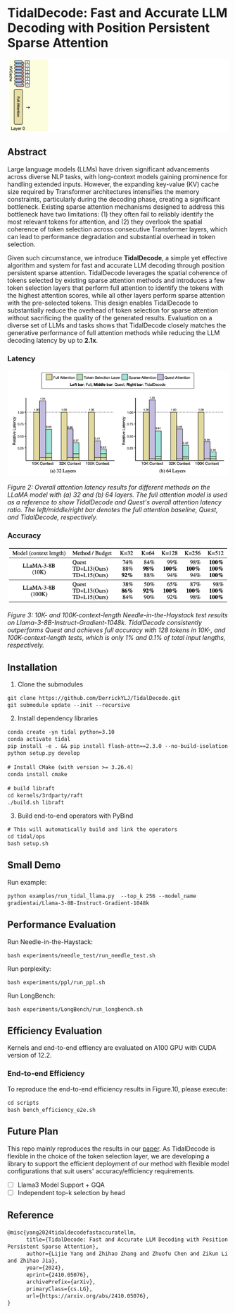 # TidalDecode: Fast and Accurate LLM Decoding with Position Persistent Sparse Attention

![Illustration of TidalDecode Architecture](assets/TidalDecode-GIF.gif)
## Abstract
Large language models (LLMs) have driven significant advancements across diverse NLP tasks, with long-context models gaining prominence for handling extended inputs. However, the expanding key-value (KV) cache size required by Transformer architectures intensifies the memory constraints, particularly during the decoding phase, creating a significant bottleneck. Existing sparse attention mechanisms designed to address this bottleneck have two limitations: (1) they often fail to reliably identify the most relevant tokens for attention, and (2) they overlook the spatial coherence of token selection across consecutive Transformer layers, which can lead to performance degradation and substantial overhead in token selection. 

Given such circumstance, we introduce **TidalDecode**, a simple yet effective algorithm and system for fast and accurate LLM decoding through position persistent sparse attention. TidalDecode leverages the spatial coherence of tokens selected by existing sparse attention methods and introduces a few token selection layers that perform full attention to identify the tokens with the highest attention scores, while all other layers perform sparse attention with the pre-selected tokens. This design enables TidalDecode to substantially reduce the overhead of token selection for sparse
attention without sacrificing the quality of the generated results. Evaluation on a diverse set of LLMs and tasks shows that TidalDecode closely matches the generative performance of full attention methods while reducing the LLM decoding latency by up to **2.1x**.

### Latency
![Figure 2: Llama Latency Evaluation](assets/llama_latency_eval.png)

*Figure 2: Overall attention latency results for different methods on the LLaMA model with (a) 32 and (b) 64 layers. The full attention model is used as a reference to show TidalDecode and Quest's overall attention latency ratio. The left/middle/right bar denotes the full attention baseline, Quest, and TidalDecode, respectively.*

### Accuracy
![Llama3 Needle Evaluation](assets/llama3_needle_eval.png)

*Figure 3: 10K- and 100K-context-length Needle-in-the-Haystack test results on Llama-3-8B-Instruct-Gradient-1048k. TidalDecode consistently outperforms Quest and achieves full accuracy with 128 tokens in 10K-, and 100K-context-length tests, which is only 1\% and 0.1\% of total input lengths, respectively.*

## Installation
1. Clone the submodules
```
git clone https://github.com/DerrickYLJ/TidalDecode.git
git submodule update --init --recursive
```
2. Install dependency libraries
```
conda create -yn tidal python=3.10
conda activate tidal
pip install -e . && pip install flash-attn==2.3.0 --no-build-isolation
python setup.py develop

# Install CMake (with version >= 3.26.4)
conda install cmake

# build libraft
cd kernels/3rdparty/raft
./build.sh libraft
```
3. Build end-to-end operators with PyBind
```
# This will automatically build and link the operators
cd tidal/ops
bash setup.sh
```

## Small Demo
Run example:

```
python examples/run_tidal_llama.py  --top_k 256 --model_name gradientai/Llama-3-8B-Instruct-Gradient-1048k
```

## Performance Evaluation
Run Needle-in-the-Haystack:

```
bash experiments/needle_test/run_needle_test.sh
```

Run perplexity:

```
bash experiments/ppl/run_ppl.sh
```

Run LongBench:

```
bash experiments/LongBench/run_longbench.sh
```


## Efficiency Evaluation
Kernels and end-to-end effiency are evaluated on A100 GPU with CUDA version of 12.2.

### End-to-end Efficiency

To reproduce the end-to-end efficiency results in Figure.10, please execute:
```
cd scripts
bash bench_efficiency_e2e.sh
```

## Future Plan
This repo mainly reproduces the results in our [paper](https://arxiv.org/abs/2410.05076). As TidalDecode is flexible in the choice of the token selection layer, we are developing a library to support the efficient deployment of our method with flexible model configurations that suit users' accuracy/efficiency requirements.
- [ ] Llama3 Model Support + GQA
- [ ] Independent top-k selection by head

## Reference
```
@misc{yang2024tidaldecodefastaccuratellm,
      title={TidalDecode: Fast and Accurate LLM Decoding with Position Persistent Sparse Attention}, 
      author={Lijie Yang and Zhihao Zhang and Zhuofu Chen and Zikun Li and Zhihao Jia},
      year={2024},
      eprint={2410.05076},
      archivePrefix={arXiv},
      primaryClass={cs.LG},
      url={https://arxiv.org/abs/2410.05076}, 
}
```

